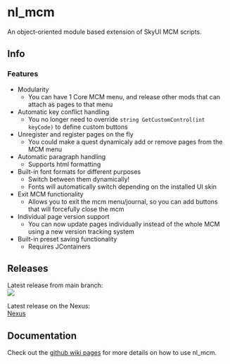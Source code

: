 # nl_mcm
An object-oriented module based extension of SkyUI MCM scripts.

## Info

### Features
* Modularity
	- You can have 1 Core MCM menu, and release other mods that can attach as pages to that menu
* Automatic key conflict handling 
	- You no longer need to override `string GetCustomControl(int keyCode)` to define custom buttons
* Unregister and register pages on the fly 
	- You could make a quest dynamicaly add or remove pages from the MCM menu
* Automatic paragraph handling 
	- Supports html formatting
* Built-in font formats for different purposes
	- Switch between them dynamically!
	- Fonts will automatically switch depending on the installed UI skin
* Exit MCM functionality
	- Allows you to exit the mcm menu/journal, so you can add buttons that will forcefully close the mcm
* Individual page version support
	- You can now update pages individually instead of the whole MCM using a new version tracking system
* Built-in preset saving functionality
	- Requires JContainers

## Releases
Latest release from main branch: \
[![](https://github.com/MrOctopus/nl_mcm/actions/workflows/ci.yml/badge.svg)](https://github.com/MrOctopus/nl_mcm/actions/workflows/ci.yml)

Latest release on the Nexus: \
[Nexus]()

## Documentation
Check out the [github wiki pages](https://github.com/MrOctopus/nl_mcm/wiki) for more details on how to use nl_mcm.